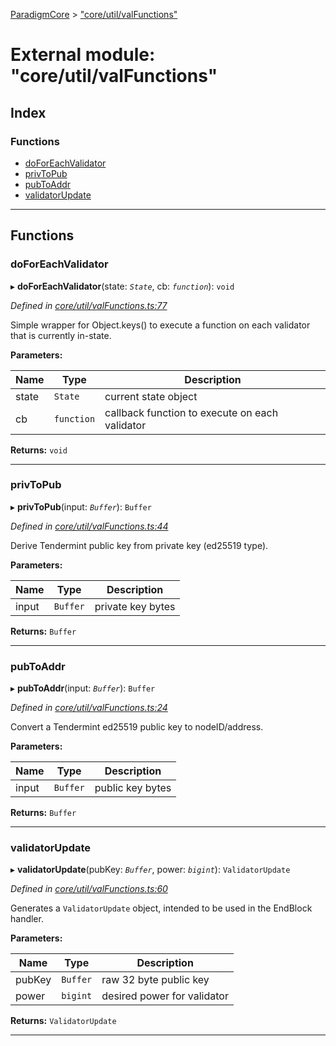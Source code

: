 [ParadigmCore](../README.md) > ["core/util/valFunctions"](../modules/_core_util_valfunctions_.md)

# External module: "core/util/valFunctions"

## Index

### Functions

* [doForEachValidator](_core_util_valfunctions_.md#doforeachvalidator)
* [privToPub](_core_util_valfunctions_.md#privtopub)
* [pubToAddr](_core_util_valfunctions_.md#pubtoaddr)
* [validatorUpdate](_core_util_valfunctions_.md#validatorupdate)

---

## Functions

<a id="doforeachvalidator"></a>

###  doForEachValidator

▸ **doForEachValidator**(state: *`State`*, cb: *`function`*): `void`

*Defined in [core/util/valFunctions.ts:77](https://github.com/paradigmfoundation/paradigmcore/blob/6bbcaa8/src/core/util/valFunctions.ts#L77)*

Simple wrapper for Object.keys() to execute a function on each validator that is currently in-state.

**Parameters:**

| Name | Type | Description |
| ------ | ------ | ------ |
| state | `State` |  current state object |
| cb | `function` |  callback function to execute on each validator |

**Returns:** `void`

___
<a id="privtopub"></a>

###  privToPub

▸ **privToPub**(input: *`Buffer`*): `Buffer`

*Defined in [core/util/valFunctions.ts:44](https://github.com/paradigmfoundation/paradigmcore/blob/6bbcaa8/src/core/util/valFunctions.ts#L44)*

Derive Tendermint public key from private key (ed25519 type).

**Parameters:**

| Name | Type | Description |
| ------ | ------ | ------ |
| input | `Buffer` |  private key bytes |

**Returns:** `Buffer`

___
<a id="pubtoaddr"></a>

###  pubToAddr

▸ **pubToAddr**(input: *`Buffer`*): `Buffer`

*Defined in [core/util/valFunctions.ts:24](https://github.com/paradigmfoundation/paradigmcore/blob/6bbcaa8/src/core/util/valFunctions.ts#L24)*

Convert a Tendermint ed25519 public key to nodeID/address.

**Parameters:**

| Name | Type | Description |
| ------ | ------ | ------ |
| input | `Buffer` |  public key bytes |

**Returns:** `Buffer`

___
<a id="validatorupdate"></a>

###  validatorUpdate

▸ **validatorUpdate**(pubKey: *`Buffer`*, power: *`bigint`*): `ValidatorUpdate`

*Defined in [core/util/valFunctions.ts:60](https://github.com/paradigmfoundation/paradigmcore/blob/6bbcaa8/src/core/util/valFunctions.ts#L60)*

Generates a `ValidatorUpdate` object, intended to be used in the EndBlock handler.

**Parameters:**

| Name | Type | Description |
| ------ | ------ | ------ |
| pubKey | `Buffer` |  raw 32 byte public key |
| power | `bigint` |  desired power for validator |

**Returns:** `ValidatorUpdate`

___

